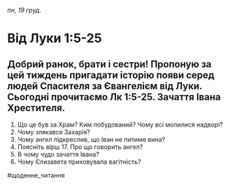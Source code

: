 
_пн, 19 груд._

# Від Луки 1:5-25

## Добрий ранок, брати і сестри! Пропоную за цей тиждень пригадати історію появи серед людей Спасителя за Євангелієм від Луки. Сьогодні прочитаємо Лк 1:5-25. Зачаття Івана Хрестителя. 
1. Що це був за Храм? Ким побудований? Чому всі молилися надворі?
2. Чому злякався Захарія?
3. Чому ангел підкреслив, що Іван не питиме вина?
4. Поясніть вірш 17. Про що говорить ангел?
5. В чому чудо зачаття Івана?
6. Чому Єлизавета приховувала вагітність?

#щоденне_читання
